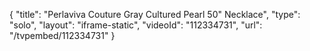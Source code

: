 {
    "title": "Perlaviva Couture Gray Cultured Pearl 50\" Necklace",
    "type": "solo",
    "layout": "iframe-static",
    "videoId": "112334731",
    "url": "\/tvpembed\/112334731"
}